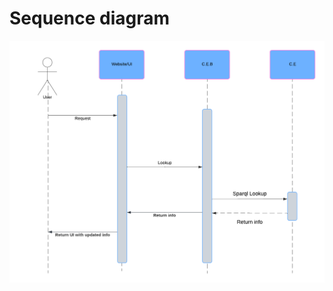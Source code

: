 # Sequence diagram
![Sequence diagram of circular entity broker](images/C.E.B%20sequence%20diagram.png)